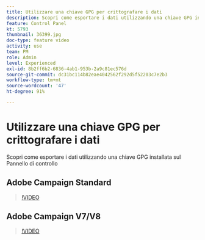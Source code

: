 ```yaml
---
title: Utilizzare una chiave GPG per crittografare i dati
description: Scopri come esportare i dati utilizzando una chiave GPG installata sul Pannello di controllo.
feature: Control Panel
kt: 5793
thumbnail: 36399.jpg
doc-type: feature video
activity: use
team: PM
role: Admin
level: Experienced
exl-id: 8b2ff6b2-6836-4ab1-953b-2a9c81ec576d
source-git-commit: dc31bc114b82eae4042562f292d5f52203c7e2b3
workflow-type: tm+mt
source-wordcount: '47'
ht-degree: 91%

---
```


# Utilizzare una chiave GPG per crittografare i dati

Scopri come esportare i dati utilizzando una chiave GPG installata sul Pannello di controllo

## Adobe Campaign Standard

>[!VIDEO](https://video.tv.adobe.com/v/36380?quality=12)

## Adobe Campaign V7/V8

>[!VIDEO](https://video.tv.adobe.com/v/36399?quality=12)
